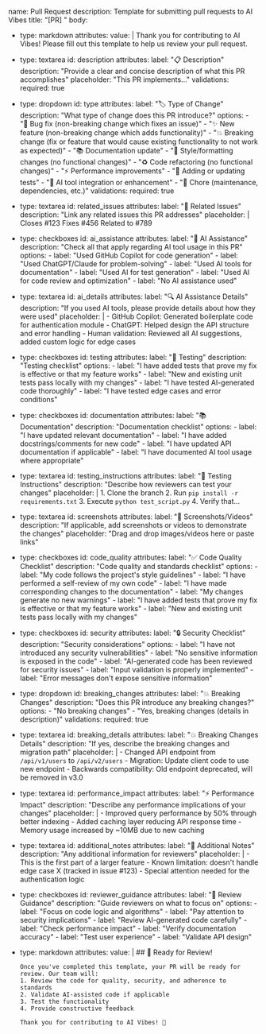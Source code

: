 name: Pull Request
description: Template for submitting pull requests to AI Vibes
title: "[PR] "
body:
  - type: markdown
    attributes:
      value: |
        Thank you for contributing to AI Vibes! Please fill out this template to help us review your pull request.

  - type: textarea
    id: description
    attributes:
      label: "📋 Description"
      description: "Provide a clear and concise description of what this PR accomplishes"
      placeholder: "This PR implements..."
    validations:
      required: true

  - type: dropdown
    id: type
    attributes:
      label: "🏷️ Type of Change"
      description: "What type of change does this PR introduce?"
      options:
        - "🐛 Bug fix (non-breaking change which fixes an issue)"
        - "✨ New feature (non-breaking change which adds functionality)"
        - "💥 Breaking change (fix or feature that would cause existing functionality to not work as expected)"
        - "📚 Documentation update"
        - "🎨 Style/formatting changes (no functional changes)"
        - "♻️ Code refactoring (no functional changes)"
        - "⚡ Performance improvements"
        - "🧪 Adding or updating tests"
        - "🤖 AI tool integration or enhancement"
        - "🔧 Chore (maintenance, dependencies, etc.)"
    validations:
      required: true

  - type: textarea
    id: related_issues
    attributes:
      label: "🔗 Related Issues"
      description: "Link any related issues this PR addresses"
      placeholder: |
        Closes #123
        Fixes #456
        Related to #789

  - type: checkboxes
    id: ai_assistance
    attributes:
      label: "🤖 AI Assistance"
      description: "Check all that apply regarding AI tool usage in this PR"
      options:
        - label: "Used GitHub Copilot for code generation"
        - label: "Used ChatGPT/Claude for problem-solving"
        - label: "Used AI tools for documentation"
        - label: "Used AI for test generation"
        - label: "Used AI for code review and optimization"
        - label: "No AI assistance used"

  - type: textarea
    id: ai_details
    attributes:
      label: "🔍 AI Assistance Details"
      description: "If you used AI tools, please provide details about how they were used"
      placeholder: |
        - GitHub Copilot: Generated boilerplate code for authentication module
        - ChatGPT: Helped design the API structure and error handling
        - Human validation: Reviewed all AI suggestions, added custom logic for edge cases

  - type: checkboxes
    id: testing
    attributes:
      label: "🧪 Testing"
      description: "Testing checklist"
      options:
        - label: "I have added tests that prove my fix is effective or that my feature works"
        - label: "New and existing unit tests pass locally with my changes"
        - label: "I have tested AI-generated code thoroughly"
        - label: "I have tested edge cases and error conditions"

  - type: checkboxes
    id: documentation
    attributes:
      label: "📚 Documentation"
      description: "Documentation checklist"
      options:
        - label: "I have updated relevant documentation"
        - label: "I have added docstrings/comments for new code"
        - label: "I have updated API documentation if applicable"
        - label: "I have documented AI tool usage where appropriate"

  - type: textarea
    id: testing_instructions
    attributes:
      label: "🔧 Testing Instructions"
      description: "Describe how reviewers can test your changes"
      placeholder: |
        1. Clone the branch
        2. Run `pip install -r requirements.txt`
        3. Execute `python test_script.py`
        4. Verify that...

  - type: textarea
    id: screenshots
    attributes:
      label: "📸 Screenshots/Videos"
      description: "If applicable, add screenshots or videos to demonstrate the changes"
      placeholder: "Drag and drop images/videos here or paste links"

  - type: checkboxes
    id: code_quality
    attributes:
      label: "✅ Code Quality Checklist"
      description: "Code quality and standards checklist"
      options:
        - label: "My code follows the project's style guidelines"
        - label: "I have performed a self-review of my own code"
        - label: "I have made corresponding changes to the documentation"
        - label: "My changes generate no new warnings"
        - label: "I have added tests that prove my fix is effective or that my feature works"
        - label: "New and existing unit tests pass locally with my changes"

  - type: checkboxes
    id: security
    attributes:
      label: "🔒 Security Checklist"
      description: "Security considerations"
      options:
        - label: "I have not introduced any security vulnerabilities"
        - label: "No sensitive information is exposed in the code"
        - label: "AI-generated code has been reviewed for security issues"
        - label: "Input validation is properly implemented"
        - label: "Error messages don't expose sensitive information"

  - type: dropdown
    id: breaking_changes
    attributes:
      label: "💥 Breaking Changes"
      description: "Does this PR introduce any breaking changes?"
      options:
        - "No breaking changes"
        - "Yes, breaking changes (details in description)"
    validations:
      required: true

  - type: textarea
    id: breaking_details
    attributes:
      label: "💥 Breaking Changes Details"
      description: "If yes, describe the breaking changes and migration path"
      placeholder: |
        - Changed API endpoint from `/api/v1/users` to `/api/v2/users`
        - Migration: Update client code to use new endpoint
        - Backwards compatibility: Old endpoint deprecated, will be removed in v3.0

  - type: textarea
    id: performance_impact
    attributes:
      label: "⚡ Performance Impact"
      description: "Describe any performance implications of your changes"
      placeholder: |
        - Improved query performance by 50% through better indexing
        - Added caching layer reducing API response time
        - Memory usage increased by ~10MB due to new caching

  - type: textarea
    id: additional_notes
    attributes:
      label: "📝 Additional Notes"
      description: "Any additional information for reviewers"
      placeholder: |
        - This is the first part of a larger feature
        - Known limitation: doesn't handle edge case X (tracked in issue #123)
        - Special attention needed for the authentication logic

  - type: checkboxes
    id: reviewer_guidance
    attributes:
      label: "👀 Review Guidance"
      description: "Guide reviewers on what to focus on"
      options:
        - label: "Focus on code logic and algorithms"
        - label: "Pay attention to security implications"
        - label: "Review AI-generated code carefully"
        - label: "Check performance impact"
        - label: "Verify documentation accuracy"
        - label: "Test user experience"
        - label: "Validate API design"

  - type: markdown
    attributes:
      value: |
        ## 🚀 Ready for Review!
        
        Once you've completed this template, your PR will be ready for review. Our team will:
        1. Review the code for quality, security, and adherence to standards
        2. Validate AI-assisted code if applicable
        3. Test the functionality
        4. Provide constructive feedback
        
        Thank you for contributing to AI Vibes! 🎉
